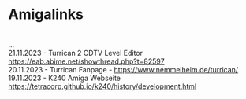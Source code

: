 # Amigalinks
<br>
...
<br>
21.11.2023 - Turrican 2 CDTV Level Editor <a href>https://eab.abime.net/showthread.php?t=82597</a>
<br>
20.11.2023 - Turrican Fanpage - <a href>https://www.nemmelheim.de/turrican/</a>
<br>
19.11.2023 - K240 Amiga Webseite <a href>https://tetracorp.github.io/k240/history/development.html</a>
